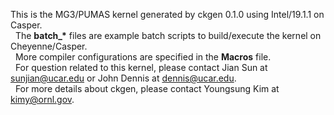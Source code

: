This is the MG3/PUMAS kernel generated by ckgen 0.1.0 using Intel/19.1.1 on Casper. \
&nbsp;
The **batch_\*** files are example batch scripts to build/execute the kernel on Cheyenne/Casper. \
&nbsp;
More compiler configurations are specified in the **Macros** file. \
&nbsp;
For question related to this kernel, please contact Jian Sun at sunjian@ucar.edu or John Dennis at dennis@ucar.edu.\
&nbsp;
For more details about ckgen, please contact Youngsung Kim at kimy@ornl.gov.
